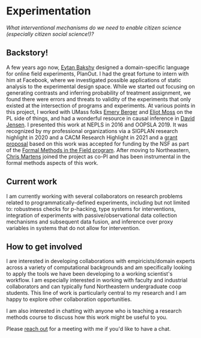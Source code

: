 # Experimentation

_What interventional mechanisms do we need to enable citizen science (especially citizen social science!)?_

## Backstory!

A few years ago now, [Eytan Bakshy](https://eytan.github.io/) designed a domain-specific language for online field experiments, PlanOut. I had the great fortune to intern with him at Facebook, where we investigated possible applications of static analysis to the experimental design space. While we started out focusing on generating contrasts and inferring probability of treatment assignment, we found there were errors and threats to validity of the experiments that only existed at the intersection of programs and experiments. At various points in this project, I worked with UMass folks [Emery Berger](https://cs.umass.edu/~emery) and [Eliot Moss](https://cs.umass.edu/~moss) on the PL side of things, and had a wonderful resource in causal inference in [David Jensen](https://cs.umass.edu/~jensen). I presented this work at NEPLS in 2016 and OOPSLA 2019. It was recognized by my professional organizations via a SIGPLAN research highlight in 2020 and a CACM Research Highlight in 2021 and a <a href="https://www.nsf.gov/awardsearch/showAward?AWD_ID=2220422&HistoricalAwards=false">grant proposal</a> based on this work was accepted for funding by the NSF as part of the <a href="https://beta.nsf.gov/funding/opportunities/formal-methods-field-fmitf">Formal Methods in the Field program</a>. After moving to Northeastern, <a href="https://www.khoury.northeastern.edu/home/cmartens/">Chris Martens</a> joined the project as co-PI and has been instrumental in the formal methods aspects of this work.

## Current work

I am currently working with several collaborators on research problems related to programmatically-defined experiments, including but not limited to: robustness checks for p-hacking, type systems for interventions, integration of experiments with passive/observational data collection mechanisms and subsequent data fusion, and inference over proxy variables in systems that do not allow for intervention. 


## How to get involved

I are interested in developing collaborations with empiricists/domain experts across a variety of computational backgrounds and am specifically looking to apply the tools we have been developing to a working scientist's workflow. I am especially interested in working with faculty and industrial collaborators and can typically fund Northeastern undergraduate coop students. This line of work is particularly central to my research and I am happy to explore other collaboration opportunities. 

I am also interested in chatting with anyone who is teaching a research methods course to discuss how this work might be useful to you.

Please [reach out](mailto:e.tosch@northeastern.edu) for a meeting with me if you'd like to have a chat.